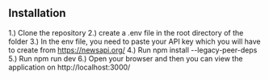 ## Installation

1.) Clone the repository
2.) create a .env file in the root directory of the folder
3.) In the env file, you need to paste your API key which you will have to create from https://newsapi.org/
4.) Run npm install --legacy-peer-deps
5.) Run npm run dev
6.) Open your browser and then you can view the application on http://localhost:3000/